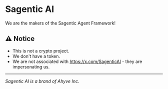 # Sagentic AI

We are the makers of the Sagentic Agent Framework! 

## ⚠️ Notice 

- This is not a crypto project.
- We don't have a token. 
- We are not associated with https://x.com/SagenticAI - they are impersonating us.

---

*Sagentic AI is a brand of Ahyve Inc.*
